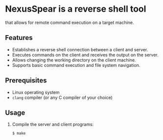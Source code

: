 

# NexusSpear is a reverse shell tool 
that allows for remote command execution on a target machine.

## Features

- Establishes a reverse shell connection between a client and server.
- Executes commands on the client and receives the output on the server.
- Allows changing the working directory on the client machine.
- Supports basic command execution and file system navigation.

## Prerequisites

- Linux operating system
- `clang` compiler (or any C compiler of your choice)

## Usage

1. Compile the server and client programs:

   ```shell
   $ make
